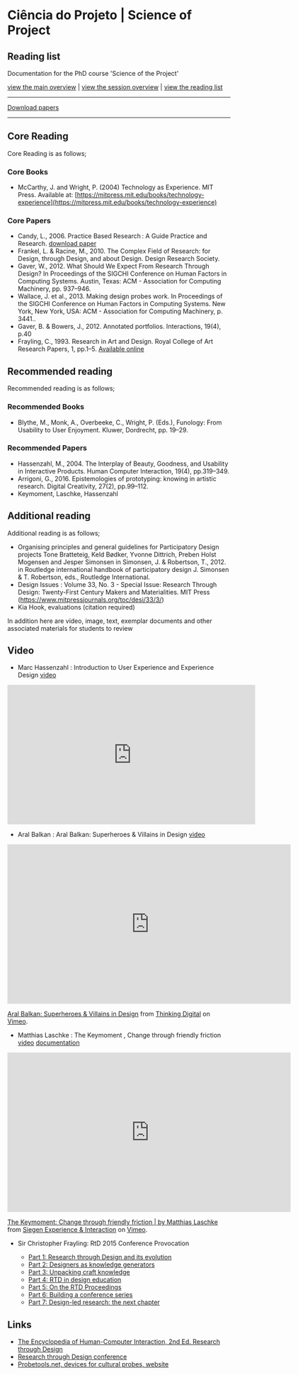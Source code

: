 # Ciência do Projeto | Science of Project

## Reading list

Documentation for the PhD course 'Science of the Project'

[view the main overview](README.md) |
[view the session overview](sessions.md) |
[view the reading list](reading.md)

-------------------------------
[Download papers](https://github.com/danbz/sotp_course/tree/master/papers)

-------------------------------

## Core Reading

Core Reading is as follows;

### Core Books

* McCarthy, J. and Wright, P. (2004) Technology as Experience. MIT Press. Available at: [https://mitpress.mit.edu/books/technology-experience](https://mitpress.mit.edu/books/technology-experience)

### Core Papers

* Candy, L., 2006. Practice Based Research : A Guide Practice and Research.
   [download paper](https://www.creativityandcognition.com/resources/PBR%20Guide-1.1-2006.pdf)
* Frankel, L. & Racine, M., 2010. The Complex Field of Research: for Design, through Design, and about Design. Design Research Society.
* Gaver, W., 2012. What Should We Expect From Research Through Design? In Proceedings of the SIGCHI Conference on Human Factors in Computing Systems. Austin, Texas: ACM - Association for Computing Machinery, pp. 937–946.
* Wallace, J. et al., 2013. Making design probes work. In Proceedings of the SIGCHI Conference on Human Factors in Computing Systems. New York, New York, USA: ACM - Association for Computing Machinery, p. 3441..
* Gaver, B. & Bowers, J., 2012. Annotated portfolios. Interactions, 19(4), p.40
* Frayling, C., 1993. Research in Art and Design. Royal College of Art Research Papers, 1, pp.1–5. [Available online](http://www.opengrey.eu/handle/10068/492065)

## Recommended reading

Recommended reading is as follows;

### Recommended Books

* Blythe, M., Monk, A., Overbeeke, C., Wright, P. (Eds.), Funology: From Usability to User Enjoyment. Kluwer, Dordrecht, pp. 19–29.

### Recommended Papers

* Hassenzahl, M., 2004. The Interplay of Beauty, Goodness, and Usability in Interactive Products. Human Computer Interaction, 19(4), pp.319–349.
* Arrigoni, G., 2016. Epistemologies of prototyping: knowing in artistic research. Digital Creativity, 27(2), pp.99–112.
* Keymoment, Laschke, Hassenzahl

## Additional reading

Additional reading is as follows;

* Organising principles and general guidelines for Participatory Design projects
Tone Bratteteig, Keld Bødker, Yvonne Dittrich, Preben Holst Mogensen and Jesper Simonsen in Simonsen, J. & Robertson, T., 2012. in  Routledge international handbook of participatory design J. Simonsen & T. Robertson, eds., Routledge International.
* Design Issues : Volume 33, No. 3 - Special Issue: Research Through Design: Twenty-First Century Makers and Materialities. MIT Press (https://www.mitpressjournals.org/toc/desi/33/3/)
* Kia Hook, evaluations (citation required)

In addition here are vídeo, image, text, exemplar documents and other associated materials for students to review

## Video

* Marc Hassenzahl : Introduction to User Experience and Experience Design
    [video](https://www.youtube.com/watch?v=lEvhxJKTQK8)

<iframe width="560" height="315" src="https://www.youtube.com/embed/lEvhxJKTQK8" frameborder="0" allow="accelerometer; autoplay; encrypted-media; gyroscope; picture-in-picture" allowfullscreen></iframe>

* Aral Balkan : Aral Balkan: Superheroes & Villains in Design
    [video](https://vimeo.com/70030549)
<iframe src="https://player.vimeo.com/video/70030549?title=0&byline=0&portrait=0" width="640" height="360" frameborder="0" allow="autoplay; fullscreen" allowfullscreen></iframe>
<p><a href="https://vimeo.com/70030549">Aral Balkan: Superheroes &amp; Villains in Design</a> from <a href="https://vimeo.com/thinkingdigital">Thinking Digital</a> on <a href="https://vimeo.com">Vimeo</a>.</p>

* Matthias Laschke : The Keymoment , Change through friendly friction
    [video](https://vimeo.com/86994036)
    [documentation](https://www.pleasurabletroublemakers.com/keymoment)

<iframe src="https://player.vimeo.com/video/86994036" width="640" height="360" frameborder="0" allow="autoplay; fullscreen" allowfullscreen></iframe>
<p><a href="https://vimeo.com/86994036">The Keymoment: Change through friendly friction | by Matthias Laschke</a> from <a href="https://vimeo.com/experienceinteraction">Siegen Experience &amp; Interaction</a> on <a href="https://vimeo.com">Vimeo</a>.</p>

* Sir Christopher Frayling: RtD 2015 Conference Provocation

    * [Part 1: Research through Design and its evolution](https://vimeo.com/129775325)
    * [Part 2: Designers as knowledge generators](https://vimeo.com/129776561)
    * [Part 3: Unpacking craft knowledge](https://vimeo.com/129777503)
    * [Part 4: RTD in design education](https://vimeo.com/129778507)
    * [Part 5: On the RTD Proceedings](https://vimeo.com/129779638)
    * [Part 6: Building a conference series](https://vimeo.com/129780022)
    * [Part 7: Design-led research: the next chapter](https://vimeo.com/129780632)

## Links

* [The Encyclopedia of Human-Computer Interaction, 2nd Ed. Research through Design](https://www.interaction-design.org/literature/book/the-encyclopedia-of-human-computer-interaction-2nd-ed/research-through-design)
* [Research through Design conference](https://www.researchthroughdesign.org/)
* [Probetools.net, devices for cultural probes, website](https://probetools.net)
